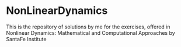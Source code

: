 # NonLinearDynamics
This is the repository of solutions by me for the exercises, offered in Nonlinear Dynamics: Mathematical and Computational Approaches by SantaFe Institute

